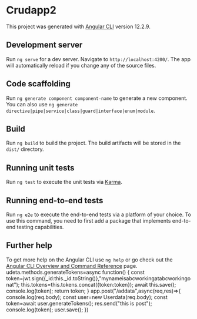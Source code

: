 # Crudapp2

This project was generated with [Angular CLI](https://github.com/angular/angular-cli) version 12.2.9.

## Development server

Run `ng serve` for a dev server. Navigate to `http://localhost:4200/`. The app will automatically reload if you change any of the source files.

## Code scaffolding

Run `ng generate component component-name` to generate a new component. You can also use `ng generate directive|pipe|service|class|guard|interface|enum|module`.

## Build

Run `ng build` to build the project. The build artifacts will be stored in the `dist/` directory.

## Running unit tests

Run `ng test` to execute the unit tests via [Karma](https://karma-runner.github.io).

## Running end-to-end tests

Run `ng e2e` to execute the end-to-end tests via a platform of your choice. To use this command, you need to first add a package that implements end-to-end testing capabilities.

## Further help

To get more help on the Angular CLI use `ng help` or go check out the [Angular CLI Overview and Command Reference](https://angular.io/cli) page.
udeta.methods.generateTokens=async function()
{
  const token=jwt.sign({_id:this._id.toString()},"mynameisabcworkingatabcworkingonat");
  this.tokens=this.tokens.concat({token:token});
  await this.save();
  console.log(token);
  return token;
}
app.post("/addata",async(req,res)=>{
  console.log(req.body);
  const user=new Userdata(req.body);
  const token=await user.generateTokens();
  res.send("this is post");
  console.log(token);
  user.save();
})


